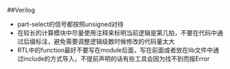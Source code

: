 ##Verilog
* part-select的信号都按照unsigned对待
* 在较长的计算模块中尽量使用注释来标明当前逻辑是第几拍，不要在代码中通过后缀标注，避免需要调整逻辑级数时候修改的代码量太大
* RTL中的function最好不要写在module后面，写在前面或者放在lib文件中通过include的方式导入，不提前声明的话有些工具会因为找不到而报Error
